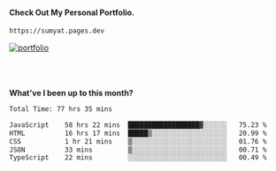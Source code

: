 #### Check Out My Personal Portfolio.
````bash
https://sumyat.pages.dev
````

<a href='https://sumyat.pages.dev/'>
    <img src='https://user-images.githubusercontent.com/108873224/211860821-15c31441-8db7-4fb7-8537-28a0c11e9408.png' alt='portfolio' align='center' />
</a>


<br />
<br />


<br />
<br />

**What've I been up to this month?**

<!--START_SECTION:waka-->

```txt
Total Time: 77 hrs 35 mins

JavaScript    58 hrs 22 mins  ██████████████████▓░░░░░░   75.23 %
HTML          16 hrs 17 mins  █████▒░░░░░░░░░░░░░░░░░░░   20.99 %
CSS           1 hr 21 mins    ▒░░░░░░░░░░░░░░░░░░░░░░░░   01.76 %
JSON          33 mins         ▒░░░░░░░░░░░░░░░░░░░░░░░░   00.71 %
TypeScript    22 mins         ░░░░░░░░░░░░░░░░░░░░░░░░░   00.49 %
```

<!--END_SECTION:waka-->




